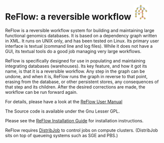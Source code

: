 ReFlow: a reversible workflow    <img alt="ReFlow logo" src="Controller/doc/ReFlowLogo.PNG" width=50/> 
=============================

ReFlow is a reversible workflow system for building and maintaining large functional genomics databases.  It is based on a dependency graph written in XML.  It runs on UNIX only, and has been tested on Linux.  Its primary user interface is textual (command line and log files).  While it does not have a GUI, its textual tools do a good job managing very large workflows. 

ReFlow is specifically designed for use in populating and maintaining integrating databases (warehouses). Its key feature, and how it got its name, is that it is a reversible workflow.  Any step in the graph can be undone, and when it is, ReFlow runs the graph in reverse to that point, erasing from the database, or other persistent stores, any consequences of that step and its children.  After the desired corrections are made, the workflow can be run forward again.

For details, please have a look at the [ReFlow User Manual](https://docs.google.com/document/d/18pFLlkCA1inTfbOpd_NDxiMvcCu02jz29U9v2HAth84/pub)

The Source code is available under the Gnu Lesser GPL.

Please see the [ReFlow Installation Guide](https://docs.google.com/document/d/1bJr0jWktNhOf8XZtiAZDp8m0qi9Ny_pDmPMBH9vQ1mE/pub) for installation instructions.

ReFlow requires [DistribJob](https://github.com/EuPathDB-Infra/DJob) to control jobs on compute clusters. (DistribJob sits on top of queueing systems such as SGE and PBS.)
